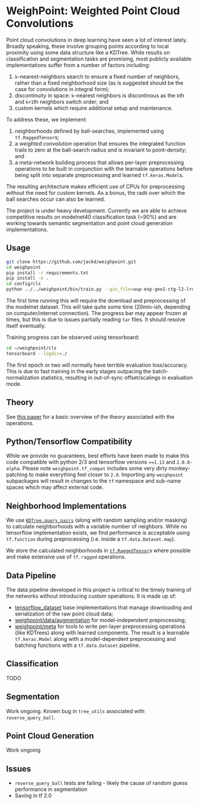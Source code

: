 # WeighPoint: Weighted Point Cloud Convolutions

Point cloud convolutions in deep learning have seen a lot of interest lately. Broadly speaking, these involve grouping points according to local proximity using some data structure like a KDTree. While results on classification and segmentation tasks are promising, most publicly available implementations suffer from a number of factors including:

1. `k`-nearest-neighbors search to ensure a fixed number of neighbors, rather than a fixed neighborhood size (as is suggested should be the case for convolutions in integral form);
2. discontinuity in space: `k`-nearest neighbors is discontinous as the `k`th and `k+1`th neighbors switch order; and
3. custom kernels which require additional setup and maintenance.

To address these, we implement:

1. neighborhoods defined by ball-searches, implemented using `tf.RaggedTensor`s;
2. a *weighted convolution* operation that ensures the integrated function trails to zero at the ball-search radius and is invariant to point-density; and
3. a meta-network building process that allows per-layer preprocessing operations to be built in conjunction with the learnable operations before being split into separate preprocessing and learned `tf.keras.Model`s.

The resulting architecture makes efficient use of CPUs for preprocessing without the need for custom kernels. As a bonus, the radii over which the ball searches occur can also be learned.

The project is under heavy development. Currently we are able to achieve competitive results on modelnet40 classification task (~90%) and are working towards semantic segmentation and point cloud generation implementations.

## Usage

```bash
git clone https://github.com/jackd/weighpoint.git
cd weighpoint
pip install -r requirements.txt
pip install -e .
cd config/cls
python ../../weighpoint/bin/train.py --gin_file=uup-exp-geo1-ctg-l2-lrd2b
```

The first time running this will require the download and preprocessing of the modelnet dataset. This will take quite some time (20min-ish, depending on computer/internet connection). The progress bar may appear frozen at times, but this is due to issues partially reading `tar` files. It should resolve itself eventually.

Training progress can be observed using tensorboard:

```bash
cd ~/weighpoint/cls
tensorboard --logdir=./
```

The first epoch or two will normally have terrible evaluation loss/accuracy. This is due to fast training in the early stages outpacing the batch-normalization statistics, resulting in out-of-sync offset/scalings in evaluation mode.

## Theory

See [this paper](https://drive.google.com/open?id=1VxAnRMcPhovMwqpY1Z9iYsOS8pjvdLFw) for a basic overview of the theory associated with the operations.

## Python/Tensorflow Compatibility

While we provide no guarantees, best efforts have been made to make this code compatible with python 2/3 and tensorflow versions `>=1.13` and `2.0.0-alpha`. Please note `weighpoint.tf_compat` includes some very dirty monkey-patching to make everything feel closer to `2.0`. Importing any `weighpoint` subpackages will result in changes to the `tf` namespace and sub-name spaces which may affect external code.

## Neighborhood Implementations

We use [`KDTree.query_pairs`](https://docs.scipy.org/doc/scipy/reference/generated/scipy.spatial.cKDTree.html) (along with random sampling and/or masking) to calculate neighborhoods with a variable number of neighbors. While no tensorflow implementation exists, we find performance is acceptable using `tf.function` during preprocessing (i.e. inside a `tf.data.Dataset.map`).

We store the calculated neighborhoods in [`tf.RaggedTensor`](https://www.tensorflow.org/versions/r2.0/api_docs/python/tf/RaggedTensor?hl=en)s where possible and make extensive use of `tf.ragged` operations.

## Data Pipeline

The data pipeline developed in this project is critical to the timely training of the networks without introducing custom operations. It is made up of:

* [tensorflow_dataset](github.com/jackd/tensorflow/datasets) base implementations that manage downloading and serialization of the raw point cloud data;
* [weighpoint/data/augmentation](./weighpoint/data/augment) for model-independent preprocessing;
* [weighpoint/meta](./weighpoint/meta) for tools to write per-layer preprocessing operations (like KDTrees) along with learned components. The result is a learnable `tf.keras.Model` along with a model-dependent preprocessing and batching functions with a `tf.data.Dataset` pipeline.

## Classification

TODO

## Segmentation

Work ongoing. Known bug in `tree_utils` associated with `reverse_query_ball`.

## Point Cloud Generation

Work ongoing

## Issues
* `reverse_query_ball` tests are failing - likely the cause of random guess performance in segmentation
* Saving in tf 2.0
